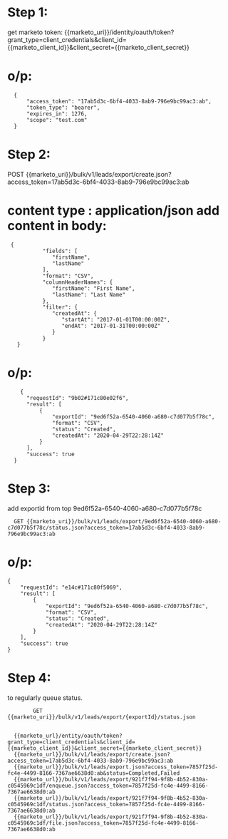 
Step 1:
======

get marketo token:
      {{marketo_uri}}/identity/oauth/token?grant_type=client_credentials&client_id={{marketo_client_id}}&client_secret={{marketo_client_secret}}

o/p:
====

      {
          "access_token": "17ab5d3c-6bf4-4033-8ab9-796e9bc99ac3:ab",
          "token_type": "bearer",
          "expires_in": 1276,
          "scope": "test.com"
      }


Step 2:
=======

POST {{marketo_uri}}/bulk/v1/leads/export/create.json?access_token=17ab5d3c-6bf4-4033-8ab9-796e9bc99ac3:ab

content type : application/json
add content in body:
===================
     
     {
               "fields": [
                  "firstName",
                  "lastName"
               ],
               "format": "CSV",
               "columnHeaderNames": {
                  "firstName": "First Name",
                  "lastName": "Last Name"
               },
               "filter": {
                  "createdAt": {
                     "startAt": "2017-01-01T00:00:00Z",
                     "endAt": "2017-01-31T00:00:00Z"
                  }
               }
       }      
  
  o/p:
  ===
  
        {
          "requestId": "9b02#171c80e02f6",
          "result": [
              {
                  "exportId": "9ed6f52a-6540-4060-a680-c7d077b5f78c",
                  "format": "CSV",
                  "status": "Created",
                  "createdAt": "2020-04-29T22:28:14Z"
              }
          ],
          "success": true
      }


Step 3:
=======

add exportid from top 9ed6f52a-6540-4060-a680-c7d077b5f78c

      GET {{marketo_uri}}/bulk/v1/leads/export/9ed6f52a-6540-4060-a680-c7d077b5f78c/status.json?access_token=17ab5d3c-6bf4-4033-8ab9-796e9bc99ac3:ab

o/p:
====

    {
        "requestId": "e14c#171c80f5069",
        "result": [
            {
                "exportId": "9ed6f52a-6540-4060-a680-c7d077b5f78c",
                "format": "CSV",
                "status": "Created",
                "createdAt": "2020-04-29T22:28:14Z"
            }
        ],
        "success": true
    }

Step 4:
=======

to regularly queue status.

            GET {{marketo_uri}}/bulk/v1/leads/export/{exportId}/status.json


      {{marketo_url}/entity/oauth/token?grant_type=client_credentials&client_id={{marketo_client_id}}&client_secret={{marketo_client_secret}}
      {{marketo_url}}/bulk/v1/leads/export/create.json?access_token=17ab5d3c-6bf4-4033-8ab9-796e9bc99ac3:ab
      {{marketo_url}}/bulk/v1/leads/export.json?access_token=7857f25d-fc4e-4499-8166-7367ae6638d0:ab&status=Completed,Failed
      {{marketo_url}}/bulk/v1/leads/export/921f7f94-9f8b-4b52-830a-c0545969c1df/enqueue.json?access_token=7857f25d-fc4e-4499-8166-7367ae6638d0:ab
      {{marketo_url}}/bulk/v1/leads/export/921f7f94-9f8b-4b52-830a-c0545969c1df/status.json?access_token=7857f25d-fc4e-4499-8166-7367ae6638d0:ab
      {{marketo_url}}/bulk/v1/leads/export/921f7f94-9f8b-4b52-830a-c0545969c1df/file.json?access_token=7857f25d-fc4e-4499-8166-7367ae6638d0:ab
